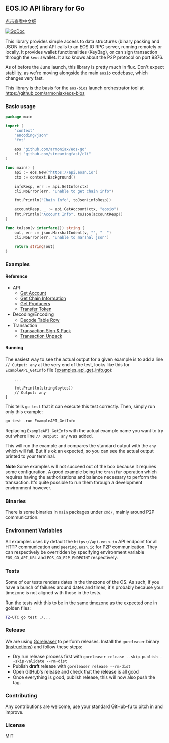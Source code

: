 ## EOS.IO API library for Go

[点击查看中文版](./README-cn.md)

[![GoDoc](https://godoc.org/github.com/armoniax/eos-go?status.svg)](https://godoc.org/github.com/armoniax/eos-go)

This library provides simple access to data structures (binary packing
and JSON interface) and API calls to an EOS.IO RPC server, running
remotely or locally.  It provides wallet functionalities (KeyBag), or
can sign transaction through the `keosd` wallet. It also knows about
the P2P protocol on port 9876.

As of before the June launch, this library is pretty much in
flux. Don't expect stability, as we're moving alongside the main
`eosio` codebase, which changes very fast.

This library is the basis for the `eos-bios` launch orchestrator tool
at https://github.com/armoniax/eos-bios


### Basic usage

```go
package main

import (
	"context"
	"encoding/json"
	"fmt"

	eos "github.com/armoniax/eos-go"
	cli "github.com/streamingfast/cli"
)

func main() {
	api := eos.New("https://api.eosn.io")
	ctx := context.Background()

	infoResp, err := api.GetInfo(ctx)
	cli.NoError(err, "unable to get chain info")

	fmt.Println("Chain Info", toJson(infoResp))

	accountResp, _ := api.GetAccount(ctx, "eosio")
	fmt.Println("Account Info", toJson(accountResp))
}

func toJson(v interface{}) string {
	out, err := json.MarshalIndent(v, "", "  ")
	cli.NoError(err, "unable to marshal json")

	return string(out)
}
```

### Examples

#### Reference

 * API
	* [Get Account](./example_api_get_account_test.go)
	* [Get Chain Information](./example_api_get_info_test.go)
	* [Get Producers](./example_api_get_producers_test.go)
	* [Transfer Token](./example_api_transfer_eos_test.go)
 * Decoding/Encoding
	* [Decode Table Row](./example_abi_decode_test.go)
 * Transaction
	* [Transaction Sign & Pack](./example_trx_pack_test.go)
	* [Transaction Unpack](./example_trx_unpack_test.go)

#### Running

The easiest way to see the actual output for a given example is to add a line
`// Output: any` at the very end of the test, looks like this for
`ExampleAPI_GetInfo` file ([examples_api_get_info.go](./example_api_get_info_test.go)):

```
	...

    fmt.Println(string(bytes))
    // Output: any
}
```

This tells `go test` that it can execute this test correctly. Then, simply
run only this example:

    go test -run ExampleAPI_GetInfo

Replacing `ExampleAPI_GetInfo` with the actual example name you want to try
out where line `// Output: any` was added.

This will run the example and compares the standard output with the `any` which
will fail. But it's ok an expected, so you can see the actual output
printed to your terminal.

**Note** Some examples will not succeed out of the box because it requires
some configuration. A good example being the `transfer` operation which
requires having the authorizations and balance necessary to perform the
transaction. It's quite possible to run them through a development environment
however.

### Binaries

There is some binaries in `main` packages under `cmd/`, mainly around P2P communication.

### Environment Variables

All examples uses by default the `https://api.eosn.io` API endpoint for all
HTTP communication and `peering.eosn.io` for P2P communication.
They can respectively be overridden by specifying environment variable
`EOS_GO_API_URL` and `EOS_GO_P2P_ENDPOINT` respectively.

### Tests

Some of our tests renders dates in the timezone of the OS. As such, if you have a bunch of
failures around dates and times, it's probably because your timezone is not aligned with
those in the tests.

Run the tests with this to be in the same timezone as the expected one in golden files:

```bash
TZ=UTC go test ./...
```

### Release

We are using [Goreleaser](https://goreleaser.com/) to perform releases. Install the `goreleaser` binary ([instructions](https://goreleaser.com/install/))
and follow these steps:

- Dry run release process first with `goreleaser release --skip-publish --skip-validate --rm-dist`
- Publish **draft** release with `goreleaser release --rm-dist`
- Open GitHub's release and check that the release is all good
- Once everything is good, publish release, this will now also push the tag.

### Contributing

Any contributions are welcome, use your standard GitHub-fu to pitch in and improve.

### License

MIT
